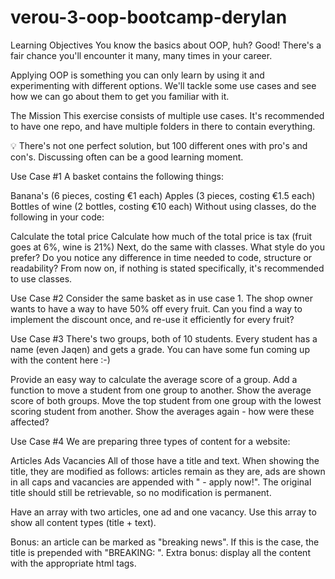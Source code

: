 # verou-3-oop-bootcamp-derylan

Learning Objectives
You know the basics about OOP, huh? Good! There's a fair chance you'll encounter it many, many times in your career.

Applying OOP is something you can only learn by using it and experimenting with different options. We'll tackle some use cases and see how we can go about them to get you familiar with it.

The Mission
This exercise consists of multiple use cases. It's recommended to have one repo, and have multiple folders in there to contain everything.

💡 There's not one perfect solution, but 100 different ones with pro's and con's. Discussing often can be a good learning moment.

Use Case #1
A basket contains the following things:

Banana's (6 pieces, costing €1 each)
Apples (3 pieces, costing €1.5 each)
Bottles of wine (2 bottles, costing €10 each)
Without using classes, do the following in your code:

Calculate the total price
Calculate how much of the total price is tax (fruit goes at 6%, wine is 21%)
Next, do the same with classes. What style do you prefer? Do you notice any difference in time needed to code, structure or readability? From now on, if nothing is stated specifically, it's recommended to use classes.

Use Case #2
Consider the same basket as in use case 1. The shop owner wants to have a way to have 50% off every fruit. Can you find a way to implement the discount once, and re-use it efficiently for every fruit?

Use Case #3
There's two groups, both of 10 students. Every student has a name (even Jaqen) and gets a grade. You can have some fun coming up with the content here :-)

Provide an easy way to calculate the average score of a group.
Add a function to move a student from one group to another.
Show the average score of both groups. Move the top student from one group with the lowest scoring student from another. Show the averages again - how were these affected?

Use Case #4
We are preparing three types of content for a website:

Articles
Ads
Vacancies
All of those have a title and text. When showing the title, they are modified as follows: articles remain as they are, ads are shown in all caps and vacancies are appended with " - apply now!". The original title should still be retrievable, so no modification is permanent.

Have an array with two articles, one ad and one vacancy. Use this array to show all content types (title + text).

Bonus: an article can be marked as "breaking news". If this is the case, the title is prepended with "BREAKING: ". Extra bonus: display all the content with the appropriate html tags.